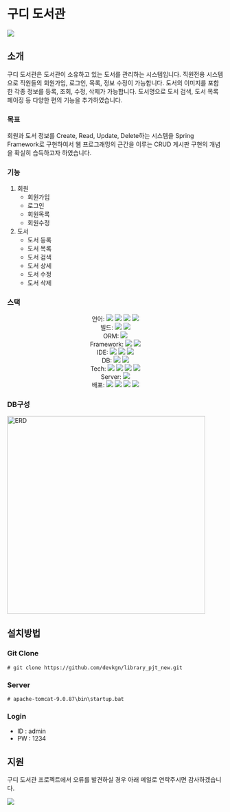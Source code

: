 # 구디 도서관
<a href="https://hits.seeyoufarm.com"><img src="https://hits.seeyoufarm.com/api/count/incr/badge.svg?url=https%3A%2F%2Fgithub.com%2Fdevkgn%2Fguestbook.git&count_bg=%2379C83D&title_bg=%23555555&icon=&icon_color=%23E7E7E7&title=hits&edge_flat=false"/></a>
## 소개
구디 도서관은 도서관이 소유하고 있는 도서를 관리하는 시스템입니다.
직원전용 시스템으로 직원들의 회원가입, 로그인, 목록, 정보 수정이 가능합니다.
도서의 이미지를 포함한 각종 정보를 등록, 조회, 수정, 삭제가 가능합니다. 
도서명으로 도서 검색, 도서 목록 페이징 등 다양한 편의 기능을 추가하였습니다.

### 목표
회원과 도서 정보를 Create, Read, Update, Delete하는 시스템을 Spring Framework로 구현하여서
웹 프로그래밍의 근간을 이루는 CRUD 게시판 구현의 개념을 확실히 습득하고자 하였습니다.

### 기능
1. 회원
   - 회원가입
   - 로그인
   - 회원목록
   - 회원수정
2. 도서
   - 도서 등록
   - 도서 목록
   - 도서 검색
   - 도서 상세
   - 도서 수정
   - 도서 삭제

### 스택
<div style="margin: 0 auto; text-align: center;" align= "left"> 
   언어: 
  <img src="https://img.shields.io/badge/java-%23ED8B00.svg?style=flat-square&logo=openjdk&logoColor=white">
  <img src="https://img.shields.io/badge/html5-%23E34F26.svg?style=flat-square&logo=html5&logoColor=white">
  <img src="https://img.shields.io/badge/css3-%231572B6.svg?style=flat-square&logo=css3&logoColor=white">
  <img src="https://img.shields.io/badge/javascript-%23323330.svg?style=flat-square&logo=javascript&logoColor=%23F7DF1E">
  <br>
   빌드:
  <img src="https://img.shields.io/badge/Apache%20Maven-C71A36?style=flat-square&logo=Apache%20Maven&logoColor=white">
  <img src="https://img.shields.io/badge/Gradle-02303A.svg?style=flat-square&logo=Gradle&logoColor=white">
  <br>
   ORM:
  <img src="https://img.shields.io/badge/Mybatis-181717.svg?style=flat-square&logo=Mybatis&logoColor=white"><br>
   Framework:
  <img src="https://img.shields.io/badge/spring-%236DB33F.svg?style=flat-square&logo=spring&logoColor=white">
  <img src="https://img.shields.io/badge/spring%20boot-%236DB33F.svg?style=flat-square&logo=springboot&logoColor=white"><br>
   IDE:
  <img src="https://img.shields.io/badge/IntelliJIDEA-000000.svg?style=flat-square&logo=intellij-idea&logoColor=white">
  <img src="https://img.shields.io/badge/Eclipse-FE7A16.svg?style=flat-square&logo=Eclipse&logoColor=white">
  <img src="https://img.shields.io/badge/Visual%20Studio%20Code-0078d7.svg?style=flat-square&logo=visual-studio-code&logoColor=white"><br>
   DB:
  <img src="https://img.shields.io/badge/MariaDB-003545?style=flat-square&logo=mariadb&logoColor=white">
  <img src="https://img.shields.io/badge/Oracle-F80000?style=flat-square&logo=oracle&logoColor=white"><br>
   Tech:
  <img src="https://img.shields.io/badge/jquery-%230769AD.svg?style=flat-square&logo=jquery&logoColor=white">
  <img src="https://img.shields.io/badge/bootstrap-%238511FA.svg?style=flat-square&logo=bootstrap&logoColor=white">
  <img src="https://img.shields.io/badge/JSP-3776AB.svg?style=flat-square&logo=JSP&logoColor=white">
  <img src="https://img.shields.io/badge/JSON-3776AB.svg?style=flat-square&logo=JSON&logoColor=white"><br>
   Server:
  <img src="https://img.shields.io/badge/apache%20tomcat-%23F8DC75.svg?style=flat-square&logo=apache-tomcat&logoColor=black"><br>
   배포:
  <img src="https://img.shields.io/badge/AWS-%23FF9900.svg?style=flat-square&logo=amazon-aws&logoColor=white">
  <img src="https://img.shields.io/badge/docker-%230db7ed.svg?style=flat-square&logo=docker&logoColor=white">
  <img src="https://img.shields.io/badge/jenkins-%232C5263.svg?style=flat-square&logo=jenkins&logoColor=white">
  <img src="https://img.shields.io/badge/github-%23121011.svg?style=flat-square&logo=github&logoColor=white">

</div>

### DB구성
<img width="461" alt="ERD" src="https://github.com/devkgn/guestbook/assets/149357993/12db5177-92a1-4430-82c6-b51f0998e0df">

## 설치방법
### Git Clone
```
# git clone https://github.com/devkgn/library_pjt_new.git
```
### Server
```
# apache-tomcat-9.0.87\bin\startup.bat
```
### Login
- ID : admin
- PW : 1234

## 지원
구디 도서관 프로젝트에서 오류를 발견하실 경우 아래 메일로 연락주시면 감사하겠습니다. 
<p align="left">
  <a href="mailto:devkgn13@gmail.com"><img src="https://img.shields.io/badge/Gmail-D0A9F5?style=flat-square&logo=Gmail&logoColor=white&link=mailto:devkgn@gmail.com"/></a>
</p>
